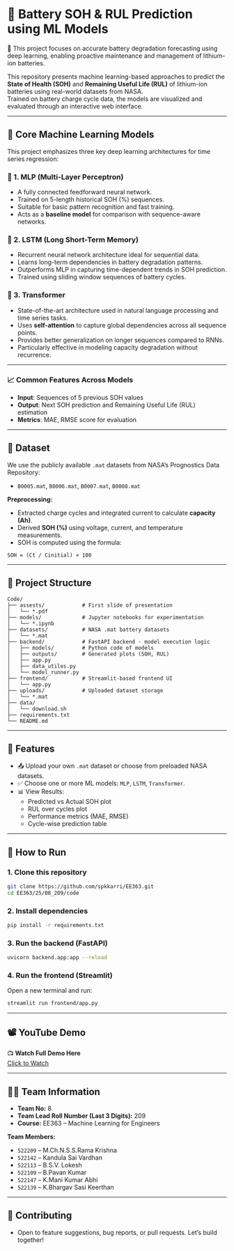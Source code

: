 
# 🔋 Battery SOH & RUL Prediction using ML Models

🔬 This project focuses on accurate battery degradation forecasting using deep learning, enabling proactive maintenance and management of lithium-ion batteries.

This repository presents machine learning-based approaches to predict the **State of Health (SOH)** and **Remaining Useful Life (RUL)** of lithium-ion batteries using real-world datasets from NASA.  
Trained on battery charge cycle data, the models are visualized and evaluated through an interactive web interface.

---

## 🧠 Core Machine Learning Models

This project emphasizes three key deep learning architectures for time series regression:

### 🔸 1. MLP (Multi-Layer Perceptron)
- A fully connected feedforward neural network.
- Trained on 5-length historical SOH (%) sequences.
- Suitable for basic pattern recognition and fast training.
- Acts as a **baseline model** for comparison with sequence-aware networks.

### 🔸 2. LSTM (Long Short-Term Memory)
- Recurrent neural network architecture ideal for sequential data.
- Learns long-term dependencies in battery degradation patterns.
- Outperforms MLP in capturing time-dependent trends in SOH prediction.
- Trained using sliding window sequences of battery cycles.

### 🔸 3. Transformer
- State-of-the-art architecture used in natural language processing and time series tasks.
- Uses **self-attention** to capture global dependencies across all sequence points.
- Provides better generalization on longer sequences compared to RNNs.
- Particularly effective in modeling capacity degradation without recurrence.

---

### 📈 Common Features Across Models

- **Input**: Sequences of 5 previous SOH values  
- **Output**: Next SOH prediction and Remaining Useful Life (RUL) estimation  
- **Metrics**: MAE, RMSE score for evaluation  

---

## 📁 Dataset

We use the publicly available `.mat` datasets from NASA’s Prognostics Data Repository:

- `B0005.mat`, `B0006.mat`, `B0007.mat`, `B0008.mat`

**Preprocessing:**
- Extracted charge cycles and integrated current to calculate **capacity (Ah)**.
- Derived **SOH (%)** using voltage, current, and temperature measurements.
- SOH is computed using the formula:

```
SOH = (Ct / Cinitial) × 100
```

---

## 📂 Project Structure

```
Code/ 
├── assests/            # First slide of presentation
│   └── *.pdf
├── models/             # Jupyter notebooks for experimentation 
│   └── *.ipynb
├── datasets/           # NASA .mat battery datasets 
│   └── *.mat
├── backend/            # FastAPI backend - model execution logic 
│   ├── models/         # Python code of models
│   ├── outputs/        # Generated plots (SOH, RUL) 
│   ├── app.py
│   ├── data_utiles.py
│   └── model_runner.py
├── frontend/           # Streamlit-based frontend UI  
│   └── app.py
├── uploads/            # Uploaded dataset storage
│   └── *.mat
├── data/
│   └── download.sh
├── requirements.txt 
└── README.md
```

---

## 🚀 Features

- 📤 Upload your own `.mat` dataset or choose from preloaded NASA datasets.
- ✅ Choose one or more ML models: `MLP`, `LSTM`, `Transformer`.
- 📊 View Results:
  - Predicted vs Actual SOH plot
  - RUL over cycles plot
  - Performance metrics (MAE, RMSE)
  - Cycle-wise prediction table

---

## 🔧 How to Run

### 1. Clone this repository

```bash
git clone https://github.com/spkkarri/EE363.git
cd EE363/25/08_209/code

```

### 2. Install dependencies

```bash
pip install -r requirements.txt
```

### 3. Run the backend (FastAPI)

```bash
uvicorn backend.app:app --reload
```

### 4. Run the frontend (Streamlit)

Open a new terminal and run:

```bash
streamlit run frontend/app.py
```

---

## 📽️ YouTube Demo

📺 **Watch Full Demo Here**  
[Click to Watch](https://drive.google.com/file/d/1J_7OwvMXJfBPmCTW7apdEdQaMoRGLh_k/view?usp=sharing)

---

## 👨‍💻 Team Information

- **Team No:** 8  
- **Team Lead Roll Number (Last 3 Digits):** 209  
- **Course:** EE363 – Machine Learning for Engineers

**Team Members:**
- `522209` – M.Ch.N.S.S.Rama Krishna  
- `522142` – Kandula Sai Vardhan  
- `522113` – B.S.V. Lokesh  
- `522109` – B.Pavan Kumar  
- `522147` – K.Mani Kumar Abhi  
- `522139` – K.Bhargav Sasi Keerthan


---

## 🤝 Contributing
- Open to feature suggestions, bug reports, or pull requests. Let’s build together!
